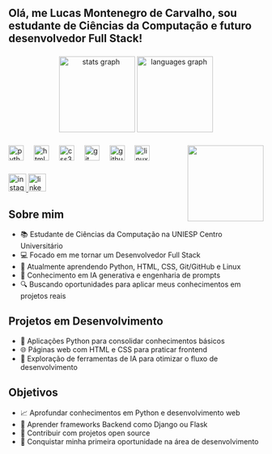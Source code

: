 <h2 align="left">Olá, me Lucas Montenegro de Carvalho, sou estudante de Ciências da Computação e futuro desenvolvedor Full Stack!</h2>

###

<div align="center">
  <img src="https://github-readme-stats.vercel.app/api?username=lucascarvalho1808&hide_title=false&hide_rank=false&show_icons=true&include_all_commits=true&count_private=true&disable_animations=false&theme=dracula&locale=pt-br&hide_border=false" height="150" alt="stats graph"  />
  <img src="https://github-readme-stats.vercel.app/api/top-langs?username=lucascarvalho1808&locale=pt-br&hide_title=false&layout=compact&card_width=320&langs_count=5&theme=dracula&hide_border=false" height="150" alt="languages graph"  />
</div>

###

<img align="right" height="150" src="https://media.giphy.com/media/qgQUggAC3Pfv687qPC/giphy.gif"  />

###

<div align="left">
  <img src="https://cdn.jsdelivr.net/gh/devicons/devicon/icons/python/python-original.svg" height="30" alt="python logo"  />
  <img width="12" />
  <img src="https://cdn.jsdelivr.net/gh/devicons/devicon/icons/html5/html5-original.svg" height="30" alt="html5 logo"  />
  <img width="12" />
  <img src="https://cdn.jsdelivr.net/gh/devicons/devicon/icons/css3/css3-original.svg" height="30" alt="css3 logo"  />
  <img width="12" />
  <img src="https://cdn.jsdelivr.net/gh/devicons/devicon/icons/git/git-original.svg" height="30" alt="git logo"  />
  <img width="12" />
  <img src="https://cdn.jsdelivr.net/gh/devicons/devicon/icons/github/github-original.svg" height="30" alt="github logo"  />
  <img width="12" />
  <img src="https://cdn.jsdelivr.net/gh/devicons/devicon/icons/linux/linux-original.svg" height="30" alt="linux logo"  />
  <img width="12" />
</div>

###

<div align="left">
  <a href="https://www.instagram.com/lucas.carvalho1808/" target="_blank">
    <img src="https://img.shields.io/static/v1?message=Instagram&logo=instagram&label=&color=36A9E1&logoColor=white&labelColor=&style=for-the-badge" height="35" alt="instagram logo"  />
  </a>
  <a href="https://www.linkedin.com/in/lucascarvalho1808/" target="_blank">
    <img src="https://img.shields.io/static/v1?message=LinkedIn&logo=linkedin&label=&color=0077B5&logoColor=white&labelColor=&style=for-the-badge" height="35" alt="linkedin logo"  />
  </a>
</div>

###

## Sobre mim

- 📚 Estudante de Ciências da Computação na UNIESP Centro Universitário
- 💻 Focado em me tornar um Desenvolvedor Full Stack
- 🌱 Atualmente aprendendo Python, HTML, CSS, Git/GitHub e Linux
- 🤖 Conhecimento em IA generativa e engenharia de prompts
- 🔍 Buscando oportunidades para aplicar meus conhecimentos em projetos reais

## Projetos em Desenvolvimento

- 🐍 Aplicações Python para consolidar conhecimentos básicos
- 🌐 Páginas web com HTML e CSS para praticar frontend
- 🧠 Exploração de ferramentas de IA para otimizar o fluxo de desenvolvimento

## Objetivos

- 📈 Aprofundar conhecimentos em Python e desenvolvimento web
- 🔄 Aprender frameworks Backend como Django ou Flask
- 🔗 Contribuir com projetos open source
- 🚀 Conquistar minha primeira oportunidade na área de desenvolvimento

###

<br clear="both">


###
